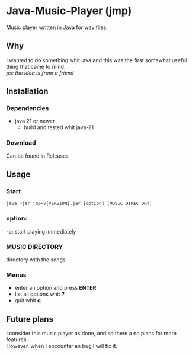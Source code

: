 # Java-Music-Player (jmp)

Music player written in Java for wav files.

## Why
I wanted to do something whit java and this was the first somewhat useful thing that came to mind.<br>
_ps: the idea is from a friend_

## Installation
### Dependencies
- java 21 or newer
  - build and tested whit java-21
### Download
Can be found in Releases

## Usage
### Start
``` shell
java -jar jmp-v[VERSION].jar [option] [MUSIC DIRECTORY]
```

### option:
-p: start playing immediately
### MUSIC DIRECTORY
directory with the songs
### Menus
- enter an option and press **ENTER**
- list all options whit **?**
- quit whit **q**

## Future plans
I consider this music player as done, and so there a no plans for more features.<br>
However, when I encounter an bug I will fix it.
